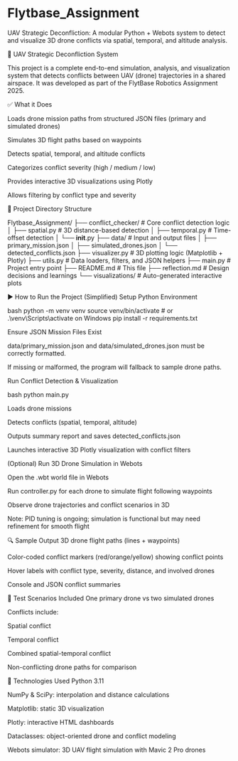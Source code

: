 # Flytbase_Assignment
UAV Strategic Deconfliction: A modular Python + Webots system to detect and visualize 3D drone conflicts via spatial, temporal, and altitude analysis.

🚁 UAV Strategic Deconfliction System

This project is a complete end-to-end simulation, analysis, and visualization system that detects conflicts between UAV (drone) trajectories in a shared airspace. It was developed as part of the FlytBase Robotics Assignment 2025.

✅ What it Does

Loads drone mission paths from structured JSON files (primary and simulated drones)

Simulates 3D flight paths based on waypoints

Detects spatial, temporal, and altitude conflicts

Categorizes conflict severity (high / medium / low)

Provides interactive 3D visualizations using Plotly

Allows filtering by conflict type and severity

📁 Project Directory Structure

Flytbase_Assignment/
├── conflict_checker/        # Core conflict detection logic
│   ├── spatial.py           # 3D distance-based detection
│   ├── temporal.py          # Time-offset detection
│   └── __init__.py
├── data/                    # Input and output files
│   ├── primary_mission.json
│   ├── simulated_drones.json
│   └── detected_conflicts.json
├── visualizer.py            # 3D plotting logic (Matplotlib + Plotly)
├── utils.py                 # Data loaders, filters, and JSON helpers
├── main.py                  # Project entry point
├── README.md                # This file
├── reflection.md            # Design decisions and learnings
└── visualizations/          # Auto-generated interactive plots

▶️ How to Run the Project (Simplified)
Setup Python Environment

bash
python -m venv venv
source venv/bin/activate     # or .\venv\Scripts\activate on Windows
pip install -r requirements.txt

Ensure JSON Mission Files Exist

data/primary_mission.json and data/simulated_drones.json must be correctly formatted.

If missing or malformed, the program will fallback to sample drone paths.

Run Conflict Detection & Visualization

bash
python main.py


Loads drone missions

Detects conflicts (spatial, temporal, altitude)

Outputs summary report and saves detected_conflicts.json

Launches interactive 3D Plotly visualization with conflict filters

(Optional) Run 3D Drone Simulation in Webots

Open the .wbt world file in Webots

Run controller.py for each drone to simulate flight following waypoints

Observe drone trajectories and conflict scenarios in 3D

Note: PID tuning is ongoing; simulation is functional but may need refinement for smooth flight

🔍 Sample Output
3D drone flight paths (lines + waypoints)

Color-coded conflict markers (red/orange/yellow) showing conflict points

Hover labels with conflict type, severity, distance, and involved drones

Console and JSON conflict summaries

🧪 Test Scenarios Included
One primary drone vs two simulated drones

Conflicts include:

Spatial conflict

Temporal conflict

Combined spatial-temporal conflict

Non-conflicting drone paths for comparison

🧠 Technologies Used
Python 3.11

NumPy & SciPy: interpolation and distance calculations

Matplotlib: static 3D visualization

Plotly: interactive HTML dashboards

Dataclasses: object-oriented drone and conflict modeling

Webots simulator: 3D UAV flight simulation with Mavic 2 Pro drones
